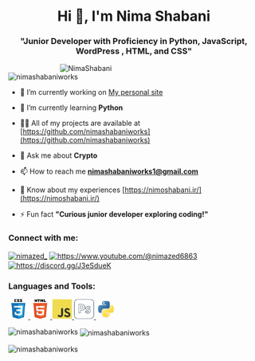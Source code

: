 <h1 align="center">Hi 👋, I'm Nima Shabani</h1>
<h3 align="center">"Junior Developer with Proficiency in Python, JavaScript, WordPress , HTML, and CSS"</h3>

<img align="right" alt="NimaShabani" width="400" src="https://gifdb.com/images/high/animated-programmer-guy-coding-790a0bs8e8thpisg.gif">
<p align="left"> <img src="https://komarev.com/ghpvc/?username=nimashabaniworks&label=Profile%20views&color=0e75b6&style=flat" alt="nimashabaniworks" /> </p>

- 🔭 I’m currently working on [My personal site](https://nimoshabani.ir/)

- 🌱 I’m currently learning **Python**

- 👨‍💻 All of my projects are available at [https://github.com/nimashabaniworks](https://github.com/nimashabaniworks)

- 💬 Ask me about **Crypto**

- 📫 How to reach me **nimashabaniworks1@gmail.com**

- 📄 Know about my experiences [https://nimoshabani.ir/](https://nimoshabani.ir/)

- ⚡ Fun fact **"Curious junior developer exploring coding!"**

<h3 align="left">Connect with me:</h3>
<p align="left">
<a href="https://instagram.com/nimazed_" target="blank"><img align="center" src="https://raw.githubusercontent.com/rahuldkjain/github-profile-readme-generator/master/src/images/icons/Social/instagram.svg" alt="nimazed_" height="30" width="40" /></a>
<a href="https://www.youtube.com/c/https://www.youtube.com/@nimazed6863" target="blank"><img align="center" src="https://raw.githubusercontent.com/rahuldkjain/github-profile-readme-generator/master/src/images/icons/Social/youtube.svg" alt="https://www.youtube.com/@nimazed6863" height="30" width="40" /></a>
<a href="https://discord.gg/https://discord.gg/J3eSdueK" target="blank"><img align="center" src="https://raw.githubusercontent.com/rahuldkjain/github-profile-readme-generator/master/src/images/icons/Social/discord.svg" alt="https://discord.gg/J3eSdueK" height="30" width="40" /></a>
</p>

<h3 align="left">Languages and Tools:</h3>
<p align="left"> <a href="https://www.w3schools.com/css/" target="_blank" rel="noreferrer"> <img src="https://raw.githubusercontent.com/devicons/devicon/master/icons/css3/css3-original-wordmark.svg" alt="css3" width="40" height="40"/> </a> <a href="https://www.w3.org/html/" target="_blank" rel="noreferrer"> <img src="https://raw.githubusercontent.com/devicons/devicon/master/icons/html5/html5-original-wordmark.svg" alt="html5" width="40" height="40"/> </a> <a href="https://developer.mozilla.org/en-US/docs/Web/JavaScript" target="_blank" rel="noreferrer"> <img src="https://raw.githubusercontent.com/devicons/devicon/master/icons/javascript/javascript-original.svg" alt="javascript" width="40" height="40"/> </a> <a href="https://www.photoshop.com/en" target="_blank" rel="noreferrer"> <img src="https://raw.githubusercontent.com/devicons/devicon/master/icons/photoshop/photoshop-line.svg" alt="photoshop" width="40" height="40"/> </a> <a href="https://www.python.org" target="_blank" rel="noreferrer"> <img src="https://raw.githubusercontent.com/devicons/devicon/master/icons/python/python-original.svg" alt="python" width="40" height="40"/> </a> </p>

<p><img align="left" src="https://github-readme-stats.vercel.app/api/top-langs?username=nimashabaniworks&show_icons=true&locale=en&layout=compact" alt="nimashabaniworks" /></p>

<p>&nbsp;<img align="center" src="https://github-readme-stats.vercel.app/api?username=nimashabaniworks&show_icons=true&locale=en" alt="nimashabaniworks" /></p>

<p><img align="center" src="https://github-readme-streak-stats.herokuapp.com/?user=nimashabaniworks&" alt="nimashabaniworks" /></p>
